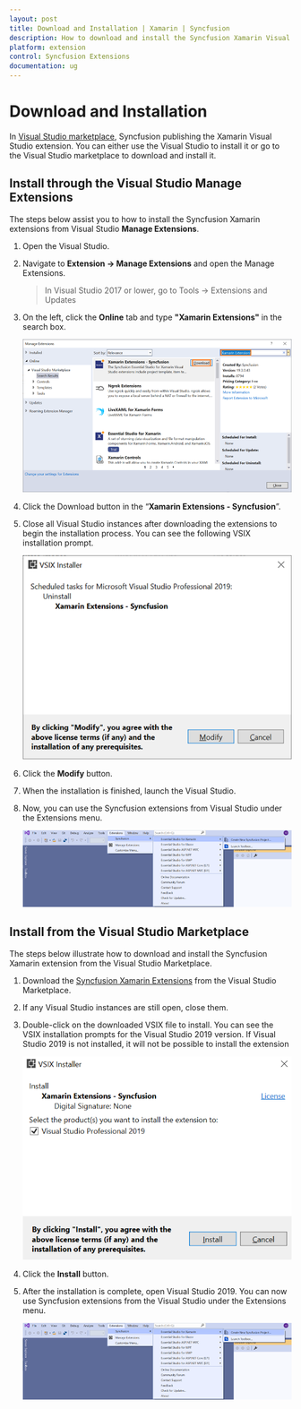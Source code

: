 ```yaml
---
layout: post
title: Download and Installation | Xamarin | Syncfusion
description: How to download and install the Syncfusion Xamarin Visual Studio Extensions from Visual Studio Market Place
platform: extension
control: Syncfusion Extensions
documentation: ug
---
```



# Download and Installation

In [Visual Studio marketplace](https://marketplace.visualstudio.com/items?itemName=SyncfusionInc.XamarinExtension), Syncfusion publishing the Xamarin Visual Studio extension. You can either use the Visual Studio to install it or go to the Visual Studio marketplace to download and install it.

## Install through the Visual Studio Manage Extensions

The steps below assist you to how to install the Syncfusion Xamarin extensions from Visual Studio **Manage Extensions**.

1.	Open the Visual Studio.
2.	Navigate to **Extension -> Manage Extensions** and open the Manage Extensions.
	> In Visual Studio 2017 or lower, go to Tools -> Extensions and Updates
3.	On the left, click the **Online** tab and type **"Xamarin Extensions"** in the search box.

	![Manage Extension](Download-and-Installation-images/ManageExtension.PNG)
4.	Click the Download button in the “**Xamarin Extensions - Syncfusion**”.
5.	Close all Visual Studio instances after downloading the extensions to begin the installation process. You can see the following VSIX installation prompt.
	
	![Vsix Modify Window](Download-and-Installation-images/VSIXModify.PNG)
6.	Click the **Modify** button.
7.	When the installation is finished, launch the Visual Studio.
8.	Now, you can use the Syncfusion extensions from Visual Studio under the Extensions menu.
	
	![Syncfusion Xamarin Menu](Download-and-Installation-images/SyncfusionXamarinMenu.png)

##	Install from the Visual Studio Marketplace

The steps below illustrate how to download and install the Syncfusion Xamarin extension from the Visual Studio Marketplace.

1.	Download the [Syncfusion Xamarin Extensions](https://marketplace.visualstudio.com/items?itemName=SyncfusionInc.XamarinExtension) from the Visual Studio Marketplace.
2.	If any Visual Studio instances are still open, close them.
3.	Double-click on the downloaded VSIX file to install. You can see the VSIX installation prompts for the Visual Studio 2019 version. If Visual Studio 2019 is not installed, it will not be possible to install the extension
	
	![Vsix Modify Window](Download-and-Installation-images/VSIXInstall.png)
4.	Click the **Install** button.
5.	After the installation is complete, open Visual Studio 2019. You can now use Syncfusion extensions from the Visual Studio under the Extensions menu.
	
	![Syncfusion Xamarin Menu](Download-and-Installation-images/SyncfusionXamarinMenu.png)